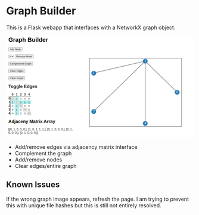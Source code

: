 # Graph Builder

This is a Flask webapp that interfaces with a NetworkX graph object.

![screenshot](screenshot.png)

- Add/remove edges via adjacency matrix interface
- Complement the graph
- Add/remove nodes
- Clear edges/entire graph

## Known Issues
If the wrong graph image appears, refresh the page. I am trying to prevent this with unique file hashes but this is still not entirely resolved. 